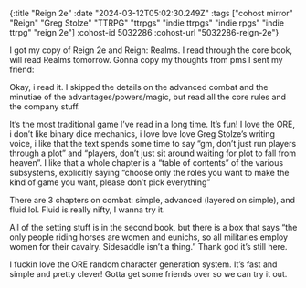 {:title "Reign 2e"
 :date "2024-03-12T05:02:30.249Z"
 :tags ["cohost mirror" "Reign" "Greg Stolze" "TTRPG" "ttrpgs" "indie ttrpgs" "indie rpgs" "indie ttrpg" "reign 2e"]
 :cohost-id 5032286
 :cohost-url "5032286-reign-2e"}

I got my copy of Reign 2e and Reign: Realms. I read through the core book, will read Realms tomorrow. Gonna copy my thoughts from pms I sent my friend:

Okay, i read it. I skipped the details on the advanced combat and the minutiae of the advantages/powers/magic, but read all the core rules and the company stuff.

It’s the most traditional game I’ve read in a long time. It’s fun! I love the ORE, i don’t like binary dice mechanics, i love love love Greg Stolze’s writing voice, i like that the text spends some time to say “gm, don’t just run players through a plot” and “players, don’t just sit around waiting for plot to fall from heaven”. I like that a whole chapter is a “table of contents” of the various subsystems, explicitly saying “choose only the roles you want to make the kind of game you want, please don’t pick everything”

There are 3 chapters on combat: simple, advanced (layered on simple), and fluid lol. Fluid is really nifty, I wanna try it.

All of the setting stuff is in the second book, but there is a box that says “the only people riding horses are women and eunichs, so all militaries employ women for their cavalry. Sidesaddle isn’t a thing.” Thank god it’s still here.

I fuckin love the ORE random character generation system. It’s fast and simple and pretty clever! Gotta get some friends over so we can try it out.